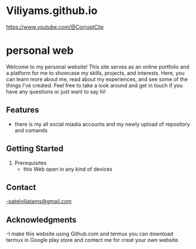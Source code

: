 # Viliyams.github.io
https://www.youtube.com/@CorruptClip
# personal web
Welcome to my personal website! This site serves as an online portfolio and a platform for me to showcase my skills, projects, and interests. Here, you can learn more about me, read about my experiences, and see some of the things I've created. Feel free to take a look around and get in touch if you have any questions or just want to say hi!



## Features
- there is my all social miadia accounts and my newly upload of repository and comands

## Getting Started
1. Prerequisites
    - this Web open in any kind of devices

## Contact
-patelviliatams@gmail.com

## Acknowledgments
-I make this website using Github.com and termux you can download termux in Google play store and contect me for creat your own website.
